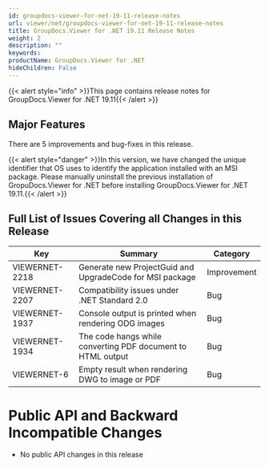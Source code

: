```yaml
---
id: groupdocs-viewer-for-net-19-11-release-notes
url: viewer/net/groupdocs-viewer-for-net-19-11-release-notes
title: GroupDocs.Viewer for .NET 19.11 Release Notes
weight: 2
description: ""
keywords: 
productName: GroupDocs.Viewer for .NET
hideChildren: False
---
```

{{< alert style="info" >}}This page contains release notes for GroupDocs.Viewer for .NET 19.11{{< /alert >}}

## Major Features

There are 5 improvements and bug-fixes in this release.

{{< alert style="danger" >}}In this version, we have changed the unique identifier that OS uses to identify the application installed with an MSI package. Please manually uninstall the previous installation of GropuDocs.Viewer for .NET before installing GroupDocs.Viewer for .NET 19.11.{{< /alert >}}

## Full List of Issues Covering all Changes in this Release

| Key | Summary | Category |
| --- | --- | --- |
| VIEWERNET-2218 | Generate new ProjectGuid and UpgradeCode for MSI package | Improvement |
| VIEWERNET-2207 | Compatibility issues under .NET Standard 2.0 | Bug |
| VIEWERNET-1937 | Console output is printed when rendering ODG images | Bug |
| VIEWERNET-1934 | The code hangs while converting PDF document to HTML output | Bug |
| VIEWERNET-6 | Empty result when rendering DWG to image or PDF | Bug |

# Public API and Backward Incompatible Changes

*   No public API changes in this release

